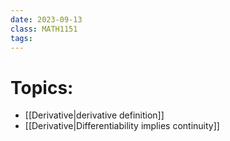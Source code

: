 ```yaml
---
date: 2023-09-13
class: MATH1151
tags:
---
```

# Topics:
- [[Derivative|derivative definition]] 
- [[Derivative|Differentiability implies continuity]]


 